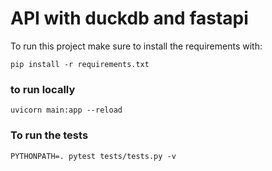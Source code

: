 # API with duckdb and fastapi

To run this project make sure to install the requirements with:
```
pip install -r requirements.txt
```

### to run locally
```
uvicorn main:app --reload
```


### To run the tests
```
PYTHONPATH=. pytest tests/tests.py -v
```
